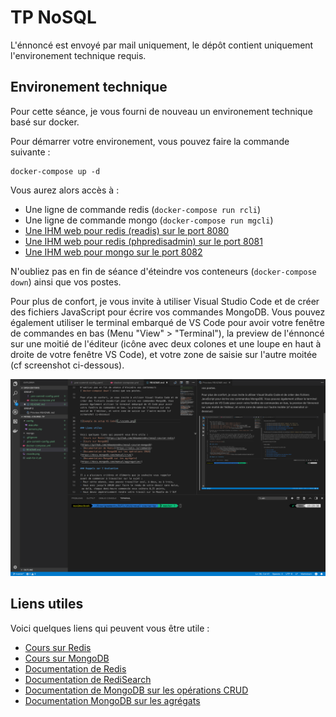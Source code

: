 TP NoSQL
========

L'énnoncé est envoyé par mail uniquement, le dépôt contient uniquement l'environement technique requis.

Environement technique
----------------------

Pour cette séance, je vous fourni de nouveau un environement technique basé sur docker.

Pour démarrer votre environement, vous pouvez faire la commande suivante :

```
docker-compose up -d
```

Vous aurez alors accès à :
- Une ligne de commande redis (`docker-compose run rcli`)
- Une ligne de commande mongo (`docker-compose run mgcli`)
- [Une IHM web pour redis (readis) sur le port 8080](http://localhost:8080)
- [Une IHM web pour redis (phpredisadmin) sur le port 8081](http://localhost:8081)
- [Une IHM web pour mongo sur le port 8082](http://localhost:8082)

N'oubliez pas en fin de séance d'éteindre vos conteneurs (`docker-compose down`) ainsi que vos postes.

Pour plus de confort, je vous invite à utiliser Visual Studio Code et de créer des fichiers JavaScript pour écrire vos commandes MongoDB. Vous pouvez également utiliser le terminal embarqué de VS Code pour avoir votre fenêtre de commandes en bas (Menu "View" > "Terminal"), la preview de l'énnoncé sur une moitié de l'éditeur (icône avec deux colones et une loupe en haut à droite de votre fenêtre VS Code), et votre zone de saisie sur l'autre moitée (cf screenshot ci-dessous).

![Exemple de setup VS Code](./vscode.png)

Liens utiles
------------

Voici quelques liens qui peuvent vous être utile :
- [Cours sur Redis](https://github.com/mbaumanndev/iut-nosql-redis)
- [Cours sur MongoDB](https://github.com/mbaumanndev/iut-nosql-mongodb)
- [Documentation de Redis](https://redis.io/commands)
- [Documentation de RediSearch](https://oss.redislabs.com/redisearch/)
- [Documentation de MongoDB sur les opérations CRUD](https://docs.mongodb.com/manual/crud/)
- [Documentation MongoDB sur les agrégats](https://docs.mongodb.com/manual/aggregation/)
